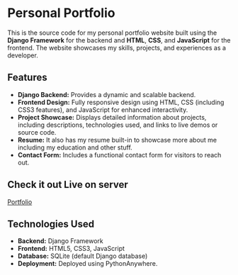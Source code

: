 # Personal Portfolio

This is the source code for my personal portfolio website built using the **Django Framework** for the backend and **HTML**, **CSS**, and **JavaScript** for the frontend. The website showcases my skills, projects, and experiences as a developer.

## Features

- **Django Backend:** Provides a dynamic and scalable backend.
- **Frontend Design:** Fully responsive design using HTML, CSS (including CSS3 features), and JavaScript for enhanced interactivity.
- **Project Showcase:** Displays detailed information about projects, including descriptions, technologies used, and links to live demos or source code.
- **Resume:** It also has my resume built-in to showcase more about me including my education and other stuff.
- **Contact Form:** Includes a functional contact form for visitors to reach out.


## Check it out Live on server

[Portfolio](https://itsvineetkr.pythonanywhere.com/)

## Technologies Used

- **Backend:** Django Framework
- **Frontend:** HTML5, CSS3, JavaScript
- **Database:** SQLite (default Django database)
- **Deployment:** Deployed using PythonAnywhere.
